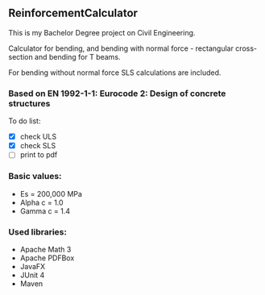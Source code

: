 ## ReinforcementCalculator
This is my Bachelor Degree project on Civil Engineering.

Calculator for bending, and bending with normal force - rectangular cross-section and bending for T beams.

For bending without normal force SLS calculations are included.

### Based on EN 1992-1-1: Eurocode 2: Design of concrete structures

To do list:
- [x] check ULS
- [x] check SLS
- [ ] print to pdf

### Basic values:
- Es = 200,000 MPa
- Alpha c = 1.0
- Gamma c = 1.4

### Used libraries:
- Apache Math 3
- Apache PDFBox
- JavaFX
- JUnit 4 
- Maven

